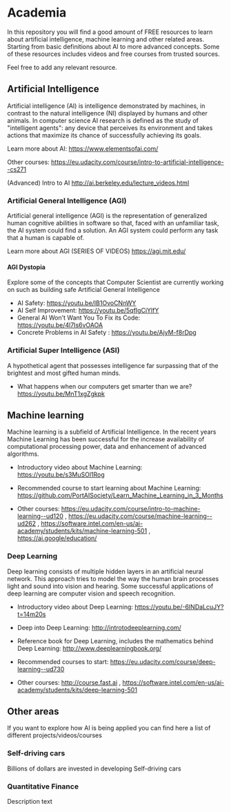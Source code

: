 # Academia
In this repository you will find a good amount of FREE resources to learn about artificial intelligence, machine learning and other related areas. Starting from basic definitions about AI to more advanced concepts. Some of these resources includes videos and free courses from trusted sources.

Feel free to add any relevant resource.


## Artificial Intelligence

Artificial intelligence (AI) is intelligence demonstrated by machines, in contrast to the natural intelligence (NI) displayed by humans and other animals. In computer science AI research is defined as the study of "intelligent agents": any device that perceives its environment and takes actions that maximize its chance of successfully achieving its goals.

Learn more about AI: https://www.elementsofai.com/

Other courses: https://eu.udacity.com/course/intro-to-artificial-intelligence--cs271

(Advanced) Intro to AI http://ai.berkeley.edu/lecture_videos.html


### Artificial General Intelligence (AGI)
Artificial general intelligence (AGI) is the representation of generalized human cognitive abilities in software so that, faced with an unfamiliar task, the AI system could find a solution. An AGI system could perform any task that a human is capable of.

Learn more about AGI (SERIES OF VIDEOS) https://agi.mit.edu/


#### AGI Dystopia
Explore some of the concepts that Computer Scientist are currently working on such as building safe Artificial General Intelligence

- AI Safety: https://youtu.be/IB1OvoCNnWY
- AI Self Improvement: https://youtu.be/5qfIgCiYlfY
- General AI Won't Want You To Fix its Code: https://youtu.be/4l7Is6vOAOA
- Concrete Problems in AI Safety : https://youtu.be/AjyM-f8rDpg


### Artificial Super Intelligence (ASI) 
A hypothetical agent that possesses intelligence far surpassing that of the brightest and most gifted human minds.

- What happens when our computers get smarter than we are? https://youtu.be/MnT1xgZgkpk

## Machine learning
Machine learning is a subfield of Artificial Intelligence. In the recent years Machine Learning has been successful for the increase availability of computational processing power, data and enhancement of advanced algorithms.

- Introductory video about Machine Learning: https://youtu.be/s3MuSOl1Rog

- Recommended course to start learning about Machine Learning:
https://github.com/PortAISociety/Learn_Machine_Learning_in_3_Months

- Other courses:
https://eu.udacity.com/course/intro-to-machine-learning--ud120 , https://eu.udacity.com/course/machine-learning--ud262 ,  https://software.intel.com/en-us/ai-academy/students/kits/machine-learning-501 , https://ai.google/education/


### Deep Learning
Deep learning consists of multiple hidden layers in an artificial neural network. This approach tries to model the way the human brain processes light and sound into vision and hearing. Some successful applications of deep learning are computer vision and speech recognition.

- Introductory video about Deep Learning: https://youtu.be/-6INDaLcuJY?t=14m20s

- Deep into Deep Learning: http://introtodeeplearning.com/

- Reference book for Deep Learning, includes the mathematics behind Deep Learning: http://www.deeplearningbook.org/

- Recommended courses to start: https://eu.udacity.com/course/deep-learning--ud730

- Other courses: http://course.fast.ai , https://software.intel.com/en-us/ai-academy/students/kits/deep-learning-501


## Other areas
If you want to explore how AI is being applied you can find here a list of different projects/videos/courses

### Self-driving cars
Billions of dollars are invested in developing Self-driving cars

### Quantitative Finance
Description text
